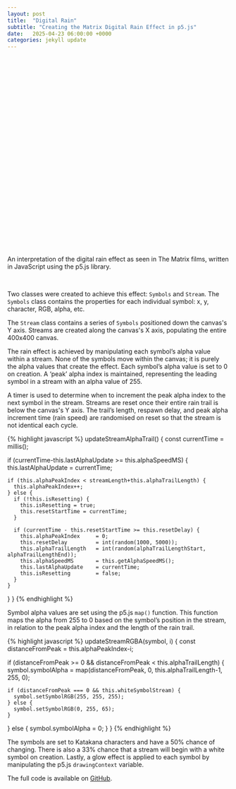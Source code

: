 ```yaml
---
layout: post
title:  "Digital Rain"
subtitle: "Creating the Matrix Digital Rain Effect in p5.js"
date:   2025-04-23 06:00:00 +0000
categories: jekyll update
---
```


<div id="digital-rain-container" style="text-align: center; margin: 2rem 0; height: 400px;"></div>
<script src="https://cdnjs.cloudflare.com/ajax/libs/p5.js/1.9.0/p5.min.js"></script>
<script src="/assets/digital-rain.js"></script>

<!-- Round the canvas corners -->
<style>
  #digital-rain-container canvas {
	border-radius: 12px;
  }
</style>

An interpretation of the digital rain effect as seen in The Matrix films, written in JavaScript using the p5.js library.

<br>

Two classes were created to achieve this effect: `Symbols` and `Stream`. The `Symbols` class contains the properties for each individual symbol: x, y, character, RGB, alpha, etc.

The `Stream` class contains a series of `Symbols` positioned down the canvas's Y axis. Streams are created along the canvas's X axis, populating the entire 400x400 canvas.

The rain effect is achieved by manipulating each symbol’s alpha value within a stream. None of the symbols move within the canvas; it is purely the alpha values that create the effect. Each symbol’s alpha value is set to 0 on creation.
A ‘peak’ alpha index is maintained, representing the leading symbol in a stream with an alpha value of 255.

A timer is used to determine when to increment the peak alpha index to the next symbol in the stream. Streams are reset once their entire rain trail is below the canvas's Y axis. The trail’s length, respawn delay, and peak alpha increment time (rain speed) are randomised on reset so that the stream is not identical each cycle.

{% highlight javascript %}
updateStreamAlphaTrail() {
  const currentTime = millis();

  if (currentTime-this.lastAlphaUpdate >= this.alphaSpeedMS) {
    this.lastAlphaUpdate = currentTime;
	
    if (this.alphaPeakIndex < streamLength+this.alphaTrailLength) {
      this.alphaPeakIndex++;
    } else {
      if (!this.isResetting) {
        this.isResetting = true;
        this.resetStartTime = currentTime;
      }
	
      if (currentTime - this.resetStartTime >= this.resetDelay) {
        this.alphaPeakIndex     = 0;
        this.resetDelay         = int(random(1000, 5000));
        this.alphaTrailLength   = int(random(alphaTrailLengthStart, alphaTrailLengthEnd));
        this.alphaSpeedMS       = this.getAlphaSpeedMS();
        this.lastAlphaUpdate    = currentTime;
        this.isResetting        = false;
      }
    }
  }
}
{% endhighlight %}

Symbol alpha values are set using the p5.js `map()` function. This function maps the alpha from 255 to 0 based on the symbol’s position in the stream, in relation to the peak alpha index and the length of the rain trail.

{% highlight javascript %}
updateStreamRGBA(symbol, i) {
  const distanceFromPeak = this.alphaPeakIndex-i;

  if (distanceFromPeak >= 0 && distanceFromPeak < this.alphaTrailLength) {
    symbol.symbolAlpha = map(distanceFromPeak, 0, this.alphaTrailLength-1, 255, 0);

    if (distanceFromPeak === 0 && this.whiteSymbolStream) {
      symbol.setSymbolRGB(255, 255, 255);
    } else {
      symbol.setSymbolRGB(0, 255, 65);
    }
  } else {
    symbol.symbolAlpha = 0;
  }
}
{% endhighlight %}

The symbols are set to Katakana characters and have a 50% chance of changing. There is also a 33% chance that a stream will begin with a white symbol on creation. Lastly, a glow effect is applied to each symbol by manipulating the p5.js `drawingContext` variable.

The full code is available on [GitHub][digital-rain-gh].

[digital-rain-gh]: https://github.com/scottranken/digital-rain

